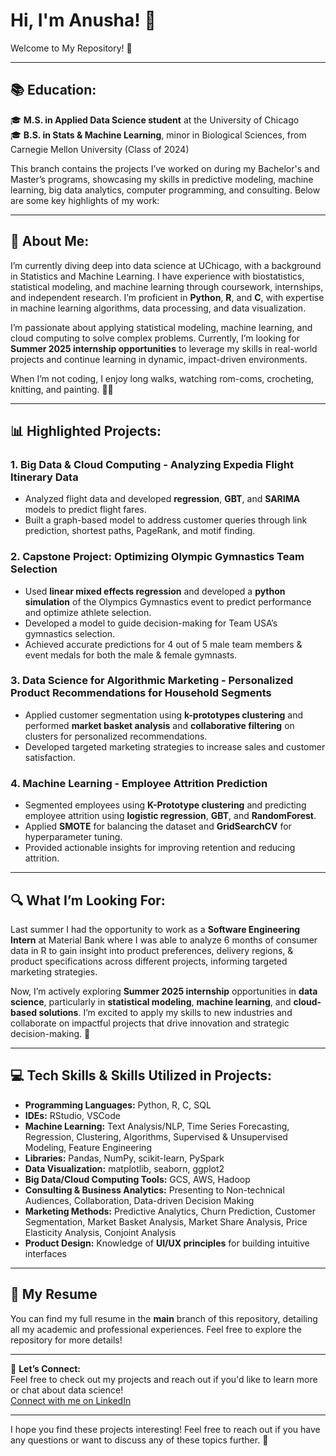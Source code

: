 # Hi, I'm Anusha! 🌟  
Welcome to My Repository! 👋

---

## 📚 **Education:**  

🎓 **M.S. in Applied Data Science student** at the University of Chicago  
🎓 **B.S. in Stats & Machine Learning**, minor in Biological Sciences, from Carnegie Mellon University (Class of 2024)  

This branch contains the projects I’ve worked on during my Bachelor's and Master’s programs, showcasing my skills in predictive modeling, machine learning, big data analytics, computer programming, and consulting. Below are some key highlights of my work:

---

## 🌸 **About Me:**   
I’m currently diving deep into data science at UChicago, with a background in Statistics and Machine Learning. I have experience with biostatistics, statistical modeling, and machine learning through coursework, internships, and independent research. I’m proficient in **Python**, **R**, and **C**, with expertise in machine learning algorithms, data processing, and data visualization.

I’m passionate about applying statistical modeling, machine learning, and cloud computing to solve complex problems. Currently, I’m looking for **Summer 2025 internship opportunities** to leverage my skills in real-world projects and continue learning in dynamic, impact-driven environments.

When I’m not coding, I enjoy long walks, watching rom-coms, crocheting, knitting, and painting. 🎨🍝

---

## 📊 **Highlighted Projects:**

### 1. **Big Data & Cloud Computing - Analyzing Expedia Flight Itinerary Data**
- Analyzed flight data and developed **regression**, **GBT**, and **SARIMA** models to predict flight fares.
- Built a graph-based model to address customer queries through link prediction, shortest paths, PageRank, and motif finding.

### 2. **Capstone Project: Optimizing Olympic Gymnastics Team Selection**
- Used **linear mixed effects regression** and developed a **python simulation** of the Olympics Gymnastics event to predict performance and optimize athlete selection.
- Developed a model to guide decision-making for Team USA’s gymnastics selection.
- Achieved accurate predictions for 4 out of 5 male team members & event medals for both the male & female gymnasts.

### 3. **Data Science for Algorithmic Marketing - Personalized Product Recommendations for Household Segments**
- Applied customer segmentation using **k-prototypes clustering** and performed **market basket analysis** and **collaborative filtering** on clusters for personalized recommendations.
- Developed targeted marketing strategies to increase sales and customer satisfaction.

### 4. **Machine Learning - Employee Attrition Prediction**
- Segmented employees using **K-Prototype clustering** and predicting employee attrition using **logistic regression**, **GBT**, and **RandomForest**.
- Applied **SMOTE** for balancing the dataset and **GridSearchCV** for hyperparameter tuning.
- Provided actionable insights for improving retention and reducing attrition.

---

## 🔍 **What I’m Looking For:**  
Last summer I had the opportunity to work as a **Software Engineering Intern** at Material Bank where I was able to analyze 6 months of consumer data in R to gain insight into product preferences, delivery regions, & product specifications across different projects, informing targeted marketing strategies. 

Now, I’m actively exploring **Summer 2025 internship** opportunities in **data science**, particularly in **statistical modeling**, **machine learning**, and **cloud-based solutions**. I’m excited to apply my skills to new industries and collaborate on impactful projects that drive innovation and strategic decision-making. 🚀

---

## 💻 **Tech Skills & Skills Utilized in Projects:**  
- **Programming Languages:** Python, R, C, SQL  
- **IDEs:** RStudio, VSCode  
- **Machine Learning:** Text Analysis/NLP, Time Series Forecasting, Regression, Clustering, Algorithms, Supervised & Unsupervised Modeling, Feature Engineering  
- **Libraries:** Pandas, NumPy, scikit-learn, PySpark  
- **Data Visualization:** matplotlib, seaborn, ggplot2  
- **Big Data/Cloud Computing Tools:** GCS, AWS, Hadoop  
- **Consulting & Business Analytics:** Presenting to Non-technical Audiences, Collaboration, Data-driven Decision Making  
- **Marketing Methods:** Predictive Analytics, Churn Prediction, Customer Segmentation, Market Basket Analysis, Market Share Analysis, Price Elasticity Analysis, Conjoint Analysis  
- **Product Design:** Knowledge of **UI/UX principles** for building intuitive interfaces

---

## 📄 **My Resume**  
You can find my full resume in the **main** branch of this repository, detailing all my academic and professional experiences. Feel free to explore the repository for more details!

---

🌱 **Let’s Connect:**  
Feel free to check out my projects and reach out if you'd like to learn more or chat about data science!  
[Connect with me on LinkedIn](https://www.linkedin.com/in/anushabhat09)

---

I hope you find these projects interesting! Feel free to reach out if you have any questions or want to discuss any of these topics further. 🚀
